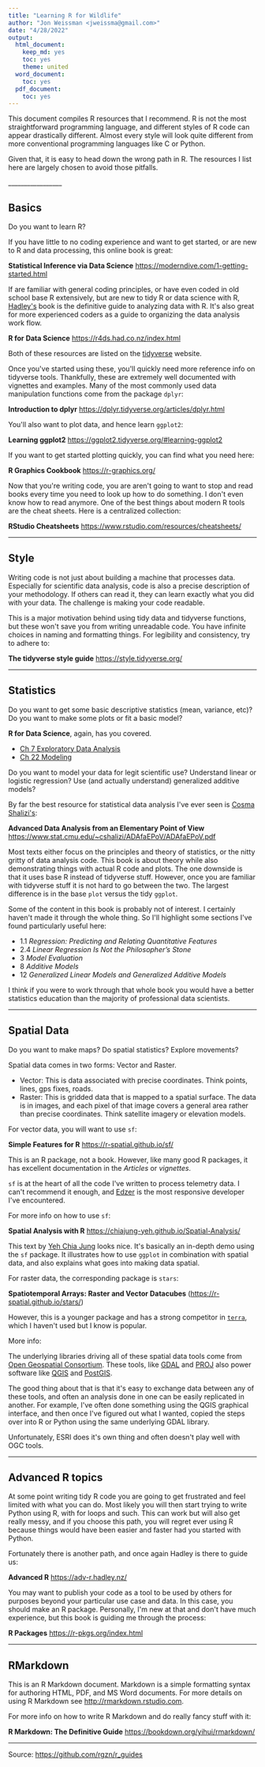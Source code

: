 ```yaml
---
title: "Learning R for Wildlife"
author: "Jon Weissman <jweissma@gmail.com>"
date: "4/28/2022"
output:
  html_document:
    keep_md: yes
    toc: yes
    theme: united
  word_document:
    toc: yes
  pdf_document:
    toc: yes
---
```


This document compiles R resources that I recommend. R is not the most
straightforward programming language, and different styles of R code can appear
drastically different. Almost every style will look quite different from more 
conventional programming languages like C or Python. 

Given that, it is easy to head down the wrong path in R. The resources I list 
here are largely chosen to avoid those pitfalls. 

<base target="_top"/>
_________________

## Basics

Do you want to learn R?

If you have little to no coding experience and want to get started, or are 
new to R and data processing, this online book is great:

__Statistical Inference via Data Science__
https://moderndive.com/1-getting-started.html

If are familiar with general coding principles, or have even coded in old school 
base R extensively, but are new to tidy R or data science with R, 
[Hadley's](https://github.com/hadley) book is the definitive 
guide to analyzing data with R. It's also great for more experienced coders as
a guide to organizing the data analysis work flow. 

__R for Data Science__
https://r4ds.had.co.nz/index.html


Both of these resources are listed on the 
[tidyverse](https://www.tidyverse.org/learn/) website.

Once you've started using these, you'll quickly need more reference info on 
tidyverse tools. Thankfully, these are extremely well documented with vignettes
and examples. Many of the most commonly used data manipulation functions come
from the package `dplyr`:

__Introduction to dplyr__ https://dplyr.tidyverse.org/articles/dplyr.html

You'll also want to plot data, and hence learn `ggplot2`:

__Learning ggplot2__ https://ggplot2.tidyverse.org/#learning-ggplot2

If you want to get started plotting quickly, you can find what you need here:

__R Graphics Cookbook__ https://r-graphics.org/


Now that you're writing code, you are aren't going to want to stop and read 
books every time you need to look up how to do something. I don't even know how 
to read anymore. One of the best things
about modern R tools are the cheat sheets. Here is a centralized collection:

__RStudio Cheatsheets__ https://www.rstudio.com/resources/cheatsheets/

_________________

## Style 

Writing code is not just about building a machine that processes data. 
Especially for scientific data analysis, code is also a precise description 
of your methodology. If others can read it, they can learn exactly what you did 
with your data. The challenge is making your code readable. 

This is a major motivation behind using tidy data and tidyverse functions, but
these won't save you from writing unreadable code. You have infinite choices in 
naming and formatting things. For legibility and consistency, try to adhere to:

__The tidyverse style guide__ https://style.tidyverse.org/

_________________

## Statistics

Do you want to get some basic descriptive statistics (mean, variance, etc)?
Do you want to make some plots or fit a basic model?

__R for Data Science__, again, has you covered.

- [Ch 7  Exploratory Data Analysis](https://r4ds.had.co.nz/exploratory-data-analysis.html)
- [Ch 22 Modeling](https://r4ds.had.co.nz/model-intro.html)

Do you want to model your data for legit scientific use? 
Understand linear or logistic regression?
Use (and actually understand) generalized additive models? 

By far the best resource for statistical data analysis I've ever seen is 
[Cosma Shalizi's](http://bactra.org/): 

__Advanced Data Analysis from an Elementary Point of View__
https://www.stat.cmu.edu/~cshalizi/ADAfaEPoV/ADAfaEPoV.pdf 

Most texts either focus on the principles and theory of statistics, or the 
nitty gritty of data analysis code. This book is about theory while
also demonstrating things with actual R code and plots. The one 
downside is that it uses base R instead of tidyverse stuff. However, once you
are familiar with tidyverse stuff it is not hard to go between the two. The 
largest difference is in the base `plot` versus the tidy `ggplot`.

Some of the content in this book is probably not of interest. I certainly
haven't made it through the whole thing. 
So I'll highlight some sections I've found particularly useful here: 

- 1.1   _Regression: Predicting and Relating Quantitative Features_
- 2.4   _Linear Regression Is Not the Philosopher’s Stone_
- 3     _Model Evaluation_
- 8     _Additive Models_
- 12    _Generalized Linear Models and Generalized Additive Models_
  
I think if you were to work through that whole book you would have a better 
statistics education than the majority of professional data scientists.
  
_________________

## Spatial Data

Do you want to make maps? Do spatial statistics? Explore movements?

Spatial data comes in two forms: Vector and Raster. 
  
  - Vector: This is data associated with precise coordinates. Think points, 
  lines, gps fixes, roads. 
  - Raster: This is gridded data that is mapped to a spatial surface. The data
  is in images, and each pixel of that image covers a general area rather than 
  precise coordinates. Think satellite imagery or elevation models.
  
For vector data, you will want to use `sf`:

__Simple Features for R__
https://r-spatial.github.io/sf/

This is an R package, not a book. However, like many good R packages, it has
excellent documentation in the _Articles_ or _vignettes_. 

`sf` is at the heart of all the code I've written to process telemetry data. 
I can't recommend it enough, and [Edzer](https://github.com/edzer) is the most
responsive developer I've encountered. 

For more info on how to use `sf`:    

__Spatial Analysis with R__
https://chiajung-yeh.github.io/Spatial-Analysis/

This text by [Yeh Chia Jung](https://github.com/chiajung-yeh) looks nice. 
It's basically an in-depth demo using the `sf` package. 
It illustrates how to use `ggplot` in combination with spatial data, and also 
explains what goes into making data spatial. 


For raster data, the corresponding package is `stars`:

__Spatiotemporal Arrays: Raster and Vector Datacubes__
(https://r-spatial.github.io/stars/)

However, this is a younger package and has a strong competitor in 
[`terra`](https://rspatial.org/terra/pkg/index.html), which I haven't used but I
know is popular.

More info: 

The underlying libraries driving all of these spatial data tools come from 
[Open Geospatial Consortium](https://www.osgeo.org/partners/ogc/).
These tools, like [GDAL](https://gdal.org/) and [PROJ](https://proj.org/) also
power software like [QGIS](https://www.qgis.org/en/site/) and 
[PostGIS](https://postgis.net/). 

The good thing about that is that it's easy to exchange data between any of 
these tools, and often an analysis done in one can be easily replicated in 
another. For example, I've often done something using the QGIS graphical 
interface, and then once I've figured out what I wanted, copied the steps over
into R or Python using the same underlying GDAL library. 

Unfortunately, ESRI does it's own thing and often doesn't play well with OGC 
tools. 


_________________  
  
## Advanced R topics
  
At some point writing tidy R code you are going to get frustrated and feel
limited with what you can do. Most likely you will then start trying to write
Python using R, with for loops and such. This can work but will also get
really messy, and if you choose this path, you will regret ever using R 
because things would have been easier and faster had you started with Python. 

Fortunately there is another path, and once again Hadley is there to guide us:

__Advanced R__
https://adv-r.hadley.nz/

You may want to publish your code as a tool to be used by others for purposes 
beyond your particular use case and data. In this case, you should make an R 
package. Personally, I'm new at that and don't have much experience, but this
book is guiding me through the process:

__R Packages__
https://r-pkgs.org/index.html

_________________

## RMarkdown

This is an R Markdown document. Markdown is a simple formatting syntax for authoring HTML, PDF, and MS Word documents. For more details on using R Markdown see <http://rmarkdown.rstudio.com>.
  
For more info on how to write R Markdown and do really fancy stuff with it:

__R Markdown: The Definitive Guide__
https://bookdown.org/yihui/rmarkdown/
  
_________________

Source: https://github.com/rgzn/r_guides
